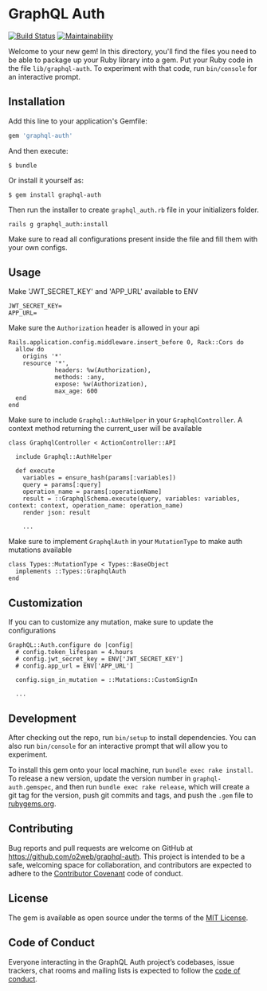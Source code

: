 # GraphQL Auth 

[![Build Status](https://travis-ci.org/o2web/graphql-auth.svg?branch=master)](https://travis-ci.org/o2web/graphql-auth) [![Maintainability](https://api.codeclimate.com/v1/badges/7e2515bb59f0b205a603/maintainability)](https://codeclimate.com/github/o2web/graphql-auth/maintainability)

Welcome to your new gem! In this directory, you'll find the files you need to be able to package up your Ruby library into a gem. Put your Ruby code in the file `lib/graphql-auth`. To experiment with that code, run `bin/console` for an interactive prompt.

## Installation

Add this line to your application's Gemfile:

```ruby
gem 'graphql-auth'
```

And then execute:

    $ bundle

Or install it yourself as:

    $ gem install graphql-auth
    
Then run the installer to create `graphql_auth.rb` file in your initializers folder.

```
rails g graphql_auth:install
```

Make sure to read all configurations present inside the file and fill them with your own configs.

## Usage

Make 'JWT_SECRET_KEY' and 'APP_URL' available to ENV

```
JWT_SECRET_KEY=
APP_URL=
```

Make sure the `Authorization` header is allowed in your api

```
Rails.application.config.middleware.insert_before 0, Rack::Cors do
  allow do
    origins '*'
    resource '*',
             headers: %w(Authorization),
             methods: :any,
             expose: %w(Authorization),
             max_age: 600
  end
end
``` 

Make sure to include `Graphql::AuthHelper` in your `GraphqlController`. A context method returning the current_user will be available

```
class GraphqlController < ActionController::API
  
  include Graphql::AuthHelper
  
  def execute
    variables = ensure_hash(params[:variables])
    query = params[:query]
    operation_name = params[:operationName]
    result = ::GraphqlSchema.execute(query, variables: variables, context: context, operation_name: operation_name)
    render json: result
    
    ...
```

Make sure to implement `GraphqlAuth` in your `MutationType` to make auth mutations available

```
class Types::MutationType < Types::BaseObject
  implements ::Types::GraphqlAuth
end
```

## Customization

If you can to customize any mutation, make sure to update the configurations

```
GraphQL::Auth.configure do |config|
  # config.token_lifespan = 4.hours
  # config.jwt_secret_key = ENV['JWT_SECRET_KEY']
  # config.app_url = ENV['APP_URL']

  config.sign_in_mutation = ::Mutations::CustomSignIn
  
  ...

```

## Development

After checking out the repo, run `bin/setup` to install dependencies. You can also run `bin/console` for an interactive prompt that will allow you to experiment.

To install this gem onto your local machine, run `bundle exec rake install`. To release a new version, update the version number in `graphql-auth.gemspec`, and then run `bundle exec rake release`, which will create a git tag for the version, push git commits and tags, and push the `.gem` file to [rubygems.org](https://rubygems.org).

## Contributing

Bug reports and pull requests are welcome on GitHub at https://github.com/o2web/graphql-auth. This project is intended to be a safe, welcoming space for collaboration, and contributors are expected to adhere to the [Contributor Covenant](http://contributor-covenant.org) code of conduct.

## License

The gem is available as open source under the terms of the [MIT License](http://opensource.org/licenses/MIT).

## Code of Conduct

Everyone interacting in the GraphQL Auth project’s codebases, issue trackers, chat rooms and mailing lists is expected to follow the [code of conduct](https://github.com/o2web/graphql-auth/blob/master/CODE_OF_CONDUCT.md).

